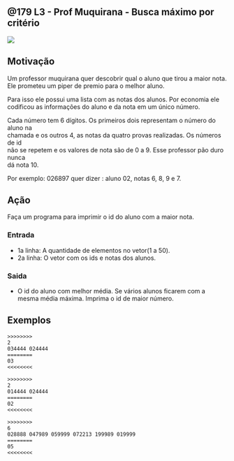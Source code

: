 ## @179 L3 - Prof Muquirana - Busca máximo por critério


![](https://raw.githubusercontent.com/qxcodefup/moodle/master/base/179/__capa.jpg)

## Motivação

Um professor muquirana quer descobrir qual o aluno que tirou a maior nota.  
Ele prometeu um piper de premio para o melhor aluno.

Para isso ele possui uma lista com as notas dos alunos. Por economia ele codificou
as informações do aluno e da nota em um único número.

Cada número tem 6 dígitos. Os primeiros dois representam o número do aluno na  
chamada e os outros 4, as notas da quatro provas realizadas. Os números de id  
não se repetem e os valores de nota são de 0 a 9. Esse professor pão duro nunca  
dá nota 10.

Por exemplo: 026897 quer dizer : aluno 02, notas 6, 8, 9 e 7.

## Ação

Faça um programa para imprimir o id do aluno com a maior nota.

### Entrada

* 1a linha: A quantidade de elementos no vetor(1 a 50).
* 2a linha: O vetor com os ids e notas dos alunos.

### Saida

* O id do aluno com melhor média. Se vários alunos ficarem com a mesma média máxima. Imprima o id de maior número.

## Exemplos

```
>>>>>>>>
2
034444 024444
========
03
<<<<<<<<

>>>>>>>>
2
014444 024444
========
02
<<<<<<<<

>>>>>>>>
6
028888 047989 059999 072213 199989 019999
========
05
<<<<<<<<
```

